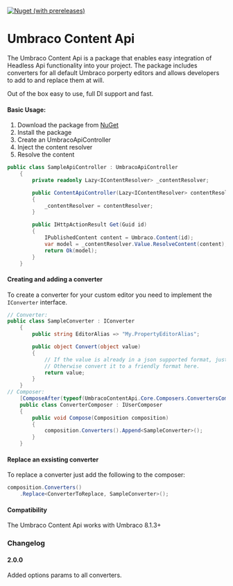 [![Nuget (with prereleases)](https://img.shields.io/nuget/vpre/UmbracoContentApi.Core)](https://www.nuget.org/packages/UmbracoContentApi.Core/)

# Umbraco Content Api

The Umbraco Content Api is a package that enables easy integration of Headless Api functionality into your project.
The package includes converters for all default Umbraco porperty editors and allows developers to add to and replace them at will.

Out of the box easy to use, full DI support and fast.

#### Basic Usage:
1. Download the package from [NuGet](https://www.nuget.org/packages/UmbracoContentApi.Core/)
2. Install the package
3. Create an UmbracoApiController
4. Inject the content resolver 
5. Resolve the content

```csharp
public class SampleApiController : UmbracoApiController
    {
        private readonly Lazy<IContentResolver> _contentResolver;

        public ContentApiController(Lazy<IContentResolver> contentResolver)
        {
            _contentResolver = contentResolver;
        }

        public IHttpActionResult Get(Guid id)
        { 
            IPublishedContent content = Umbraco.Content(id);
            var model = _contentResolver.Value.ResolveContent(content);
            return Ok(model);
        }
    }
```

#### Creating and adding a converter
To create a converter for your custom editor you need to implement the `IConverter` interface.
```csharp
// Converter:
public class SampleConverter : IConverter
    {
        public string EditorAlias => "My.PropertyEditorAlias";

        public object Convert(object value)
        {
            // If the value is already in a json supported format, just return it.
            // Otherwise convert it to a friendly format here.
            return value;
        }
    }
// Composer:
    [ComposeAfter(typeof(UmbracoContentApi.Core.Composers.ConvertersComposer))]
    public class ConverterComposer : IUserComposer
    {
        public void Compose(Composition composition)
        {
            composition.Converters().Append<SampleConverter>();
        }
    }
```

#### Replace an exsisting converter
To replace a converter just add the following to the composer:
```csharp
composition.Converters()
    .Replace<ConverterToReplace, SampleConverter>();
```

#### Compatibility
The Umbraco Content Api works with Umbraco 8.1.3+

### Changelog

#### 2.0.0

Added options params to all converters.